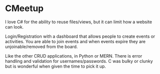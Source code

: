 # CMeetup
I love C# for the ability to reuse files/views, but it can limit how a website can look.

Login/Registration with a dashboard that allows people to create events or activities.
You are able to join events and when events expire they are unjoinable/removed from the board.

Like the other CRUD applications, in Python or MERN. There is error handling and validation for usernames/passwords.
C was bulky or clunky but is wonderful when given the time to pick it up.

